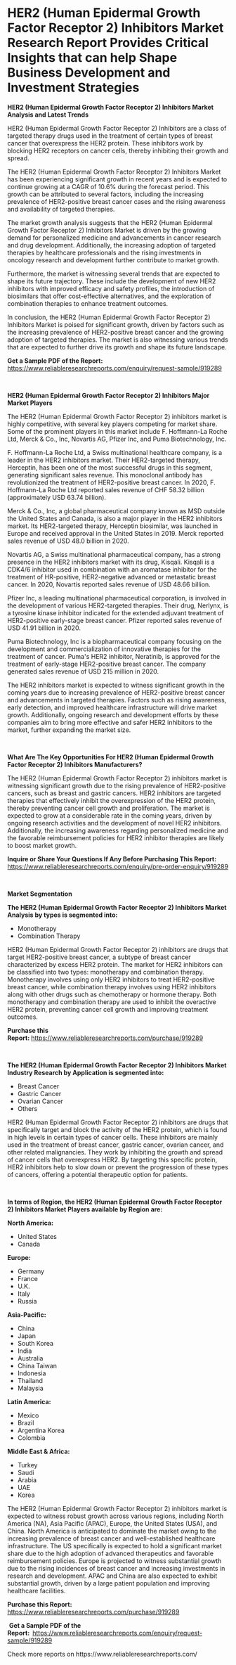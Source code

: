 <p><h1>HER2 (Human Epidermal Growth Factor Receptor 2) Inhibitors Market Research Report Provides Critical Insights that can help Shape Business Development and Investment Strategies</h1></p><p><strong>HER2 (Human Epidermal Growth Factor Receptor 2) Inhibitors Market Analysis and Latest Trends</strong></p>
<p><p>HER2 (Human Epidermal Growth Factor Receptor 2) Inhibitors are a class of targeted therapy drugs used in the treatment of certain types of breast cancer that overexpress the HER2 protein. These inhibitors work by blocking HER2 receptors on cancer cells, thereby inhibiting their growth and spread.</p><p>The HER2 (Human Epidermal Growth Factor Receptor 2) Inhibitors Market has been experiencing significant growth in recent years and is expected to continue growing at a CAGR of 10.6% during the forecast period. This growth can be attributed to several factors, including the increasing prevalence of HER2-positive breast cancer cases and the rising awareness and availability of targeted therapies.</p><p>The market growth analysis suggests that the HER2 (Human Epidermal Growth Factor Receptor 2) Inhibitors Market is driven by the growing demand for personalized medicine and advancements in cancer research and drug development. Additionally, the increasing adoption of targeted therapies by healthcare professionals and the rising investments in oncology research and development further contribute to market growth.</p><p>Furthermore, the market is witnessing several trends that are expected to shape its future trajectory. These include the development of new HER2 inhibitors with improved efficacy and safety profiles, the introduction of biosimilars that offer cost-effective alternatives, and the exploration of combination therapies to enhance treatment outcomes.</p><p>In conclusion, the HER2 (Human Epidermal Growth Factor Receptor 2) Inhibitors Market is poised for significant growth, driven by factors such as the increasing prevalence of HER2-positive breast cancer and the growing adoption of targeted therapies. The market is also witnessing various trends that are expected to further drive its growth and shape its future landscape.</p></p>
<p><strong>Get a Sample PDF of the Report:&nbsp;</strong> <a href="https://www.reliableresearchreports.com/enquiry/request-sample/919289">https://www.reliableresearchreports.com/enquiry/request-sample/919289</a></p>
<p>&nbsp;</p>
<p><strong>HER2 (Human Epidermal Growth Factor Receptor 2) Inhibitors Major Market Players</strong></p>
<p><p>The HER2 (Human Epidermal Growth Factor Receptor 2) inhibitors market is highly competitive, with several key players competing for market share. Some of the prominent players in this market include F. Hoffmann-La Roche Ltd, Merck & Co., Inc, Novartis AG, Pfizer Inc, and Puma Biotechnology, Inc.</p><p>F. Hoffmann-La Roche Ltd, a Swiss multinational healthcare company, is a leader in the HER2 inhibitors market. Their HER2-targeted therapy, Herceptin, has been one of the most successful drugs in this segment, generating significant sales revenue. This monoclonal antibody has revolutionized the treatment of HER2-positive breast cancer. In 2020, F. Hoffmann-La Roche Ltd reported sales revenue of CHF 58.32 billion (approximately USD 63.74 billion).</p><p>Merck & Co., Inc, a global pharmaceutical company known as MSD outside the United States and Canada, is also a major player in the HER2 inhibitors market. Its HER2-targeted therapy, Herceptin biosimilar, was launched in Europe and received approval in the United States in 2019. Merck reported sales revenue of USD 48.0 billion in 2020.</p><p>Novartis AG, a Swiss multinational pharmaceutical company, has a strong presence in the HER2 inhibitors market with its drug, Kisqali. Kisqali is a CDK4/6 inhibitor used in combination with an aromatase inhibitor for the treatment of HR-positive, HER2-negative advanced or metastatic breast cancer. In 2020, Novartis reported sales revenue of USD 48.66 billion.</p><p>Pfizer Inc, a leading multinational pharmaceutical corporation, is involved in the development of various HER2-targeted therapies. Their drug, Nerlynx, is a tyrosine kinase inhibitor indicated for the extended adjuvant treatment of HER2-positive early-stage breast cancer. Pfizer reported sales revenue of USD 41.91 billion in 2020.</p><p>Puma Biotechnology, Inc is a biopharmaceutical company focusing on the development and commercialization of innovative therapies for the treatment of cancer. Puma's HER2 inhibitor, Neratinib, is approved for the treatment of early-stage HER2-positive breast cancer. The company generated sales revenue of USD 215 million in 2020.</p><p>The HER2 inhibitors market is expected to witness significant growth in the coming years due to increasing prevalence of HER2-positive breast cancer and advancements in targeted therapies. Factors such as rising awareness, early detection, and improved healthcare infrastructure will drive market growth. Additionally, ongoing research and development efforts by these companies aim to bring more effective and safer HER2 inhibitors to the market, further expanding the market size.</p></p>
<p>&nbsp;</p>
<p><strong>What Are The Key Opportunities For HER2 (Human Epidermal Growth Factor Receptor 2) Inhibitors Manufacturers?</strong></p>
<p><p>The HER2 (Human Epidermal Growth Factor Receptor 2) inhibitors market is witnessing significant growth due to the rising prevalence of HER2-positive cancers, such as breast and gastric cancers. HER2 inhibitors are targeted therapies that effectively inhibit the overexpression of the HER2 protein, thereby preventing cancer cell growth and proliferation. The market is expected to grow at a considerable rate in the coming years, driven by ongoing research activities and the development of novel HER2 inhibitors. Additionally, the increasing awareness regarding personalized medicine and the favorable reimbursement policies for HER2 inhibitor therapies are likely to boost market growth.</p></p>
<p><strong>Inquire or Share Your Questions If Any Before Purchasing This Report:</strong> <a href="https://www.reliableresearchreports.com/enquiry/pre-order-enquiry/919289">https://www.reliableresearchreports.com/enquiry/pre-order-enquiry/919289</a></p>
<p>&nbsp;</p>
<p><strong>Market Segmentation</strong></p>
<p><strong>The HER2 (Human Epidermal Growth Factor Receptor 2) Inhibitors Market Analysis by types is segmented into:</strong></p>
<p><ul><li>Monotherapy</li><li>Combination Therapy</li></ul></p>
<p><p>HER2 (Human Epidermal Growth Factor Receptor 2) inhibitors are drugs that target HER2-positive breast cancer, a subtype of breast cancer characterized by excess HER2 protein. The market for HER2 inhibitors can be classified into two types: monotherapy and combination therapy. Monotherapy involves using only HER2 inhibitors to treat HER2-positive breast cancer, while combination therapy involves using HER2 inhibitors along with other drugs such as chemotherapy or hormone therapy. Both monotherapy and combination therapy are used to inhibit the overactive HER2 protein, preventing cancer cell growth and improving treatment outcomes.</p></p>
<p><strong>Purchase this Report:&nbsp;</strong><a href="https://www.reliableresearchreports.com/purchase/919289">https://www.reliableresearchreports.com/purchase/919289</a></p>
<p>&nbsp;</p>
<p><strong>The HER2 (Human Epidermal Growth Factor Receptor 2) Inhibitors Market Industry Research by Application is segmented into:</strong></p>
<p><ul><li>Breast Cancer</li><li>Gastric Cancer</li><li>Ovarian Cancer</li><li>Others</li></ul></p>
<p><p>HER2 (Human Epidermal Growth Factor Receptor 2) inhibitors are drugs that specifically target and block the activity of the HER2 protein, which is found in high levels in certain types of cancer cells. These inhibitors are mainly used in the treatment of breast cancer, gastric cancer, ovarian cancer, and other related malignancies. They work by inhibiting the growth and spread of cancer cells that overexpress HER2. By targeting this specific protein, HER2 inhibitors help to slow down or prevent the progression of these types of cancers, offering a potential therapeutic option for patients.</p></p>
<p>&nbsp;</p>
<p><strong>In terms of Region, the HER2 (Human Epidermal Growth Factor Receptor 2) Inhibitors Market Players available by Region are:</strong></p>
<p>
    <p> <strong> North America: </strong>
        <ul>
            <li>United States</li>
            <li>Canada</li>
        </ul>
        </p> 
    <p> <strong> Europe: </strong>
        <ul>
            <li>Germany</li>
            <li>France</li>
            <li>U.K.</li>
            <li>Italy</li>
            <li>Russia</li>
        </ul>
        </p> 
    <p> <strong> Asia-Pacific: </strong>
        <ul>
            <li>China</li>
            <li>Japan</li>
            <li>South Korea</li>
            <li>India</li>
            <li>Australia</li>
            <li>China Taiwan</li>
            <li>Indonesia</li>
            <li>Thailand</li>
            <li>Malaysia</li>
        </ul>
        </p> 
    <p> <strong> Latin America: </strong>
        <ul>
            <li>Mexico</li>
            <li>Brazil</li>
            <li>Argentina Korea</li>
            <li>Colombia</li>
        </ul>
        </p> 
    <p> <strong> Middle East & Africa: </strong>
        <ul>
            <li>Turkey</li>
            <li>Saudi</li>
            <li>Arabia</li>
            <li>UAE</li>
            <li>Korea</li>
        </ul>
    </p>
    </p>
<p><p>The HER2 (Human Epidermal Growth Factor Receptor 2) inhibitors market is expected to witness robust growth across various regions, including North America (NA), Asia Pacific (APAC), Europe, the United States (USA), and China. North America is anticipated to dominate the market owing to the increasing prevalence of breast cancer and well-established healthcare infrastructure. The US specifically is expected to hold a significant market share due to the high adoption of advanced therapeutics and favorable reimbursement policies. Europe is projected to witness substantial growth due to the rising incidences of breast cancer and increasing investments in research and development. APAC and China are also expected to exhibit substantial growth, driven by a large patient population and improving healthcare facilities.</p></p>
<p><strong>Purchase this Report: </strong><a href="https://www.reliableresearchreports.com/purchase/919289">https://www.reliableresearchreports.com/purchase/919289</a></p>
<p>&nbsp;<strong>Get a Sample PDF of the Report:&nbsp;&nbsp;</strong><a href="https://www.reliableresearchreports.com/enquiry/request-sample/919289">https://www.reliableresearchreports.com/enquiry/request-sample/919289</a></p>
<p><strong></strong></p>
<p>Check more reports on https://www.reliableresearchreports.com/</p>